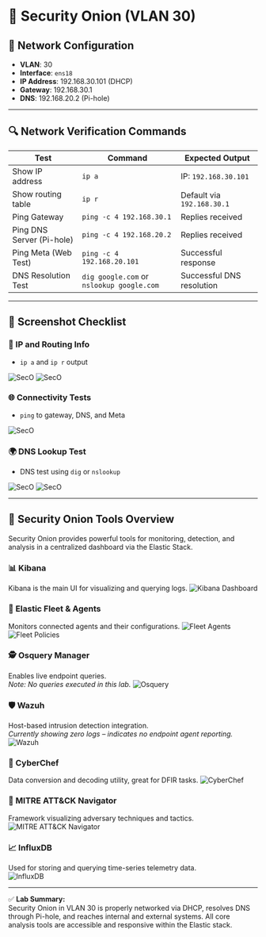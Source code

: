 # 🧅 Security Onion (VLAN 30)

## 🔧 Network Configuration

- **VLAN**: 30  
- **Interface**: `ens18`  
- **IP Address**: 192.168.30.101 (DHCP)  
- **Gateway**: 192.168.30.1  
- **DNS**: 192.168.20.2 (Pi-hole)

---

## 🔍 Network Verification Commands

| Test                        | Command                                   | Expected Output                          |
|----------------------------|--------------------------------------------|------------------------------------------|
| Show IP address            | `ip a`                                     | IP: `192.168.30.101`                     |
| Show routing table         | `ip r`                                     | Default via `192.168.30.1`               |
| Ping Gateway               | `ping -c 4 192.168.30.1`                   | Replies received                         |
| Ping DNS Server (Pi-hole) | `ping -c 4 192.168.20.2`                   | Replies received                         |
| Ping Meta (Web Test)       | `ping -c 4 192.168.20.101`                 | Successful response                      |
| DNS Resolution Test        | `dig google.com` or `nslookup google.com` | Successful DNS resolution                |

---

## 📸 Screenshot Checklist

### 🔌 IP and Routing Info

- `ip a` and `ip r` output

![SecO](./screenshots/1_SecOIPa.png)
![SecO](./screenshots/2_SecIPr.png)

### 🌐 Connectivity Tests

- `ping` to gateway, DNS, and Meta

![SecO](./screenshots/3_PingSec.png)

### 🌍 DNS Lookup Test

- DNS test using `dig` or `nslookup`  

![SecO](./screenshots/4_SecO_DNS.png)
![SecO](./screenshots/5_SecO_DNS.png)

---

## 🧅 Security Onion Tools Overview

Security Onion provides powerful tools for monitoring, detection, and analysis in a centralized dashboard via the Elastic Stack.

### 📊 Kibana
Kibana is the main UI for visualizing and querying logs.
![Kibana Dashboard](./screenshots/kibana.png)

### 🧭 Elastic Fleet & Agents
Monitors connected agents and their configurations.
![Fleet Agents](./screenshots/fleet_agents.png)
![Fleet Policies](./screenshots/fleet_policies.png)

### 🕵️ Osquery Manager
Enables live endpoint queries.  
*Note: No queries executed in this lab.* 
![Osquery](./screenshots/osquery.png)

### 🛡️ Wazuh
Host-based intrusion detection integration.  
*Currently showing zero logs – indicates no endpoint agent reporting.*  
![Wazuh](./screenshots/wazuh.png)

### 🔧 CyberChef
Data conversion and decoding utility, great for DFIR tasks.
![CyberChef](./screenshots/cyberchef.png)

### 🧠 MITRE ATT&CK Navigator
Framework visualizing adversary techniques and tactics.  
![MITRE ATT&CK Navigator](./screenshots/navigator.png)

### 📈 InfluxDB
Used for storing and querying time-series telemetry data.  
![InfluxDB](./screenshots/influxdb.png)

---

✅ **Lab Summary:**  
Security Onion in VLAN 30 is properly networked via DHCP, resolves DNS through Pi-hole, and reaches internal and external systems. All core analysis tools are accessible and responsive within the Elastic stack.
